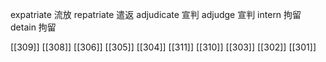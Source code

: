 




expatriate 流放
repatriate 遣返
adjudicate 宣判
adjudge 宣判
intern 拘留
detain 拘留

[[309]]
[[308]]
[[306]]
[[305]]
[[304]]
[[311]]
[[310]]
[[303]]
[[302]]
[[301]]